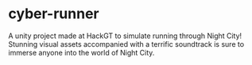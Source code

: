# cyber-runner
A unity project made at HackGT to simulate running through Night City! Stunning visual assets accompanied with a terrific soundtrack is sure to immerse anyone into the world of Night City.
